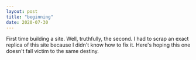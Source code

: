 ```yaml
---
layout: post
title: "beginning"
date: 2020-07-30
---
```


First time building a site. Well, truthfully, the second. I had to scrap an exact replica of this site because I didn't know how to fix it. Here's hoping this one doesn't fall victim to the same destiny. 
